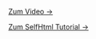 [Zum Video →](https://www.youtube.com/watch?v=ql1noZCLOSU)

[Zum SelfHtml Tutorial →](https://wiki.selfhtml.org/wiki/HTML/Tutorials/HTML-Einstieg/Kapitel4)


